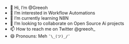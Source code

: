 - 👋 Hi, I’m @Greeoh
- 👀 I’m interested in Workflow Automations
- 🌱 I’m currently learning N8N
- 💞️ I’m looking to collaborate on Open Source Ai projects
- 📫 How to reach me on Twitter @greeoh_
- 😄 Pronouns: Meh `¯\_(ツ)_/¯`

<!---
Greeoh/Greeoh is a ✨ special ✨ repository because its `README.md` (this file) appears on your GitHub profile.
You can click the Preview link to take a look at your changes.
--->
